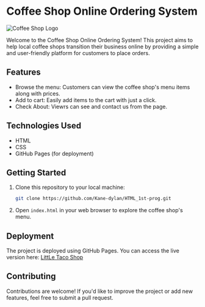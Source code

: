 # Coffee Shop Online Ordering System

![Coffee Shop Logo](https://github.com/Kane-dylan/HTML_1st-prog/assets/139806450/bbb29711-eb12-4669-bae6-f95ef1b3ffb4)

Welcome to the Coffee Shop Online Ordering System! This project aims to help local coffee shops transition their business online by providing a simple and user-friendly platform for customers to place orders.

## Features

- Browse the menu: Customers can view the coffee shop's menu items along with prices.
- Add to cart: Easily add items to the cart with just a click.
- Check About: Viewrs can see and contact us from the page.

## Technologies Used

- HTML
- CSS
- GitHub Pages (for deployment)

## Getting Started

1. Clone this repository to your local machine:

    ```bash
    git clone https://github.com/Kane-dylan/HTML_1st-prog.git
    ```

2. Open `index.html` in your web browser to explore the coffee shop's menu.

## Deployment

The project is deployed using GitHub Pages. You can access the live version here: [LittLe Taco Shop](https://kane-dylan.github.io/HTML_1st-prog/)

## Contributing

Contributions are welcome! If you'd like to improve the project or add new features, feel free to submit a pull request.
